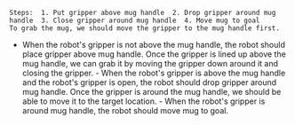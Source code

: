 
    Steps:  1. Put gripper above mug handle  2. Drop gripper around mug handle  3. Close gripper around mug handle  4. Move mug to goal
    To grab the mug, we should move the gripper to the mug handle first.
   - When the robot's gripper is not above the mug handle, the robot should place gripper above mug handle.
    Once the gripper is lined up above the mug handle, we can grab it by moving the gripper down around it and closing the gripper.
    - When the robot's gripper is above the mug handle and the robot's gripper is open, the robot should drop gripper around mug handle.
    Once the gripper is around the mug handle, we should be able to move it to the target location.
    - When the robot's gripper is around mug handle, the robot should move mug to goal.